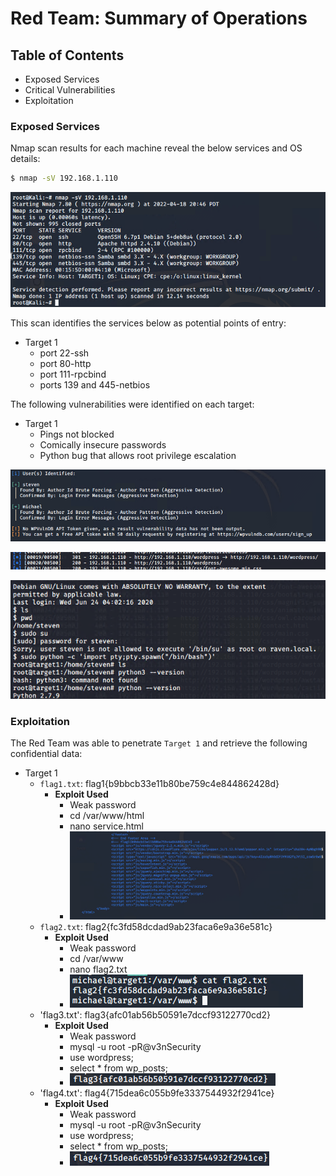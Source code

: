 # Red Team: Summary of Operations

## Table of Contents
- Exposed Services
- Critical Vulnerabilities
- Exploitation

### Exposed Services

Nmap scan results for each machine reveal the below services and OS details:

```bash
$ nmap -sV 192.168.1.110
 ```
 
  ![nmap scan](https://github.com/chefesteve/Final_Project/blob/main/screens/red_team/target_1_nmap_scan.png)

This scan identifies the services below as potential points of entry:
- Target 1
  - port 22-ssh
  - port 80-http
  - port 111-rpcbind
  - ports 139 and 445-netbios


The following vulnerabilities were identified on each target:
- Target 1
  - Pings not blocked
  - Comically insecure passwords
  - Python bug that allows root privilege escalation

 ![WPScan](https://github.com/chefesteve/Final_Project/blob/main/screens/red_team/wordpress_enumeration_scan.png)
 
 ![metasploit scan](https://github.com/chefesteve/Final_Project/blob/main/screens/red_team/meta_scan.png)
 
 ![Python Root](https://github.com/chefesteve/Final_Project/blob/main/screens/red_team/python_root.png)

### Exploitation

The Red Team was able to penetrate `Target 1` and retrieve the following confidential data:
- Target 1
  - `flag1.txt`: flag1{b9bbcb33e11b80be759c4e844862428d}
    - **Exploit Used**
      - Weak password
      - cd /var/www/html
	  - nano service.html
	  - ![flag1](https://github.com/chefesteve/Final_Project/blob/main/screens/red_team/flag_1.png)
  - `flag2.txt`: flag2{fc3fd58dcdad9ab23faca6e9a36e581c}
    - **Exploit Used**
      - Weak password
      - cd /var/www
	  - nano flag2.txt
	  - ![flag2](https://github.com/chefesteve/Final_Project/blob/main/screens/red_team/flag_2.png)
  - 'flag3.txt': flag3{afc01ab56b50591e7dccf93122770cd2}
	- **Exploit Used**
	  - Weak password
	  - mysql -u root -pR@v3nSecurity
	  - use wordpress;
	  - select * from wp_posts;
	  - ![flag3](https://github.com/chefesteve/Final_Project/blob/main/screens/red_team/flag_3.png)
  - 'flag4.txt': flag4{715dea6c055b9fe3337544932f2941ce}
    - **Exploit Used**
	  - Weak password
	  - mysql -u root -pR@v3nSecurity
	  - use wordpress;
	  - select * from wp_posts;
	  - ![flag4](https://github.com/chefesteve/Final_Project/blob/main/screens/red_team/flag_4.png)
